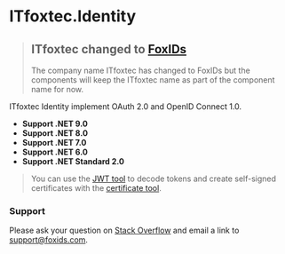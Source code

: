 # ITfoxtec.Identity

> ## ITfoxtec changed to [FoxIDs](https://www.foxids.com)
> The company name ITfoxtec has changed to FoxIDs but the components will keep the ITfoxtec name as part of the component name for now.

ITfoxtec Identity implement OAuth 2.0 and OpenID Connect 1.0.

* **Support .NET 9.0**
* **Support .NET 8.0**
* **Support .NET 7.0**
* **Support .NET 6.0**
* **Support .NET Standard 2.0**

> You can use the [JWT tool](https://www.foxids.com/tools/jwt) to decode tokens and create self-signed certificates with the [certificate tool](https://www.foxids.com/tools/certificate).

### Support
Please ask your question on <a href="https://stackoverflow.com/">Stack Overflow</a> and email a link to <a href="mailto:support@foxids.com?subject=ITfoxtec Identity">support@foxids.com</a>.

